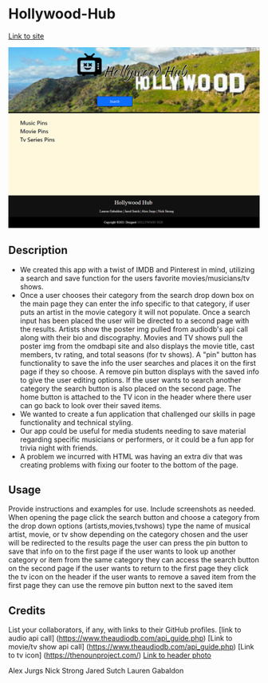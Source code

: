 # Hollywood-Hub
[Link to site](https://strong-one.github.io/Hollywood-Hub/)
 
![screenshot](./assets/img/hollywodhubpage.PNG)
## Description

-  We created this app with a twist of IMDB and Pinterest in mind, utilizing a search and save function for the users favorite movies/musicians/tv shows.
-  Once a user chooses their category from the search drop down box on the main page they can enter the info specific to that category, if user puts an artist in the movie category it will not populate. Once a search input has been placed the user will be directed to a second page with the results. Artists show the poster img pulled from audiodb's api call along with their bio and discography. Movies and TV shows pull the poster img from the omdbapi site and also displays the movie title, cast members, tv rating, and total seasons (for tv shows). A "pin" button has functionality to save the info the user searches and places it on the first page if they so choose. A remove pin button displays with the saved info to give the user editing options. If the user wants to search another category the search button is also placed on the second page. The home button is attached to the TV icon in the header where there user can go back to look over their saved items.
- We wanted to create a fun application that challenged our skills in page functionality and technical styling.
- Our app could be useful for media students needing to save material regarding specific musicians or performers, or it could be a fun app for trivia night with friends.
- A problem we incurred with HTML was having an extra div that was creating problems with fixing our footer to the bottom of the page. 

## Usage
Provide instructions and examples for use. Include screenshots as needed.
When opening the page click the search button and choose a category from the drop down options (artists,movies,tvshows)
type the name of musical artist, movie, or tv show depending on the category chosen and the user will be redirected to the results page 
the user can press the pin button to save that info on to the first page 
if the user wants to look up another category or item from the same category they can access the search button on the second page 
if the user wants to return to the first page they click the tv icon on the header 
if the user wants to remove a saved item from the first page they can use the remove pin button next to the saved item

 
## Credits
List your collaborators, if any, with links to their GitHub profiles.
[link to audio api call] (https://www.theaudiodb.com/api_guide.php)
[Link to movie/tv show api call] (https://www.theaudiodb.com/api_guide.php)
[Link to tv icon] (https://thenounproject.com/)
[Link to header photo](https://media.istockphoto.com/photos/aerial-photo-of-the-hollywood-sign-a-world-famous-tourist-destination-picture-id1145895508?k=6&m=1145895508&s=612x612&w=0&h=JMcThGsx5hxSdSqX6GgKypSltIIeKQ-1ohWBIhfapt4=)

Alex Jurgs
Nick Strong
Jared Sutch
Lauren Gabaldon



